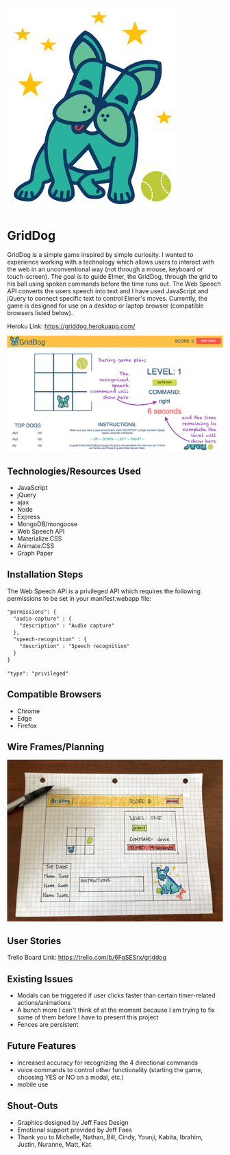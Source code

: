 <img src="https://github.com/alyshae/griddog/blob/master/public/images/grid-dog-full-dog.png" max-width="300px">

# GridDog

GridDog is a simple game inspired by simple curiosity. I wanted to experience working with a technology which allows users to interact with the web in an unconventional way (not through a mouse, keyboard or touch-screen). The goal is to guide Elmer, the GridDog, through the grid to his ball using spoken commands before the time runs out. The Web Speech API converts the users speech into text and I have used JavaScript and jQuery to connect specific text to control Elmer's moves. Currently, the game is designed for use on a desktop or laptop browser (compatible browsers listed below).

Heroku Link: https://griddog.herokuapp.com/

<img src="https://github.com/alyshae/griddog/blob/TUE1-finishingTchs/public/images/screenshot4.png" max-width="600px">

## Technologies/Resources Used
- JavaScript
- jQuery
- ajax
- Node
- Express
- MongoDB/mongoose
- Web Speech API
- Materialize.CSS
- Animate.CSS
- Graph Paper

## Installation Steps

The Web Speech API is a privileged API which requires the following permissions to be set in your manifest.webapp file:

```
"permissions": {
  "audio-capture" : {
    "description" : "Audio capture"
  },
  "speech-recognition" : {
    "description" : "Speech recognition"
  }
}

"type": "privileged"
```

## Compatible Browsers
- Chrome
- Edge
- Firefox

## Wire Frames/Planning
<img src="https://github.com/alyshae/griddog/blob/master/public/images/wireframe.jpg" max-width="600px">

## User Stories
Trello Board Link: https://trello.com/b/6FgSESrx/griddog

## Existing Issues
- Modals can be triggered if user clicks faster than certain timer-related actions/animations
- A bunch more I can't think of at the moment because I am trying to fix some of them before I have to present this project
- Fences are persistent

## Future Features
- increased accuracy for recognizing the 4 directional commands
- voice commands to control other functionality (starting the game, choosing YES or NO on a modal, etc.)
- mobile use

## Shout-Outs
- Graphics designed by Jeff Faes Design
- Emotional support provided by Jeff Faes
- Thank you to Michelle, Nathan, Bill, Cindy, Younji, Kabita, Ibrahim, Justin, Nuranne, Matt, Kat

